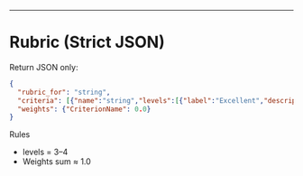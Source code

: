 ---
# Rubric (Strict JSON)

Return JSON only:
```json
{
  "rubric_for": "string",
  "criteria": [{"name":"string","levels":[{"label":"Excellent","descriptor":"..."},{"label":"Good","descriptor":"..."},{"label":"Needs Work","descriptor":"..."}]}],
  "weights": {"CriterionName": 0.0}
}
```

Rules
- levels = 3–4
- Weights sum ≈ 1.0
